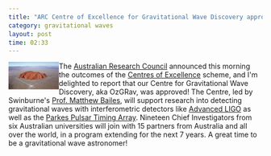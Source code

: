 ```yaml
---
title: "ARC Centre of Excellence for Gravitational Wave Discovery approved"
category: gravitational waves
layout: post
time: 02:33
---
```

<!-- header generated from blosxom format post; make_header.pl 23.1.2022 -->
<p>
      <img src="/images/uluru_ligo.jpg" width="100" align="left">
The <a href="http://arc.gov.au">Australian Research Council</a> announced
this morning the outcomes of the 
<a href="http://www.arc.gov.au/arc-centres-excellence">Centres of Excellence</a>
scheme, and I'm delighted to report that our Centre for Gravitational Wave
Discovery, aka OzGRav, was approved! The Centre, led by Swinburne's 
<a href="http://astronomy.swin.edu.au/staff/mbailes.html">Prof. Matthew Bailes</a>,
will support research into detecting gravitational waves with interferometric
detectors like <a href="http://www.ligo.org">Advanced LIGO</a> as well as
the <a href="http://www.atnf.csiro.au/research/pulsar/ppta">Parkes Pulsar Timing Array</a>. Nineteen Chief Investigators from six Australian universities will
join with 15 partners from Australia and all over the world, in a program
extending for the next 7 years. A great time to be a gravitational wave astronomer!
